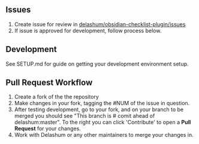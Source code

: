 ## Issues
1. Create issue for review in [delashum/obsidian-checklist-plugin/issues](https://github.com/delashum/obsidian-checklist-plugin/issues)
2. If issue is approved for development, follow process below.

## Development
See SETUP.md for guide on getting your development environment setup.


## Pull Request Workflow
1. Create a fork of the the repository
2. Make changes in your fork, tagging the #NUM of the issue in question.
3. After testing development, go to your fork, and on your branch to be merged you should see "This branch is # comit ahead of delashum:master". To the right you can click 'Contribute' to open a **Pull Request** for your changes.
4. Work with Delashum or any other maintainers to merge your changes in.